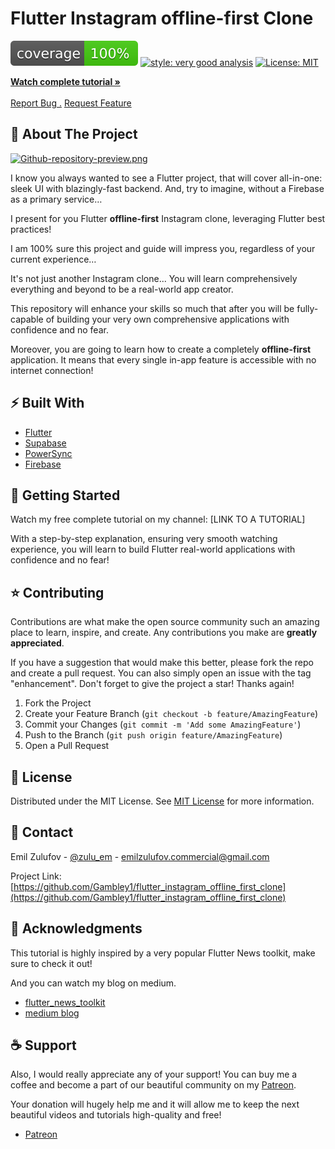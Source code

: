 # Flutter Instagram offline-first Clone

![coverage][coverage_badge]
[![style: very good analysis][very_good_analysis_badge]][very_good_analysis_link]
[![License: MIT][license_badge]][license_link]
 
<div>
<a href="[LINK TO TUTORIAL HERE]"><strong>Watch complete tutorial »</strong></a>
<br/>
<br/>  
<a href="https://github.com/Gambley1/flutter_instagram_offline_first_clone/issues/new?assignees=&labels=bug&projects=&template=bug_report.md&title=fix%3A+">Report Bug .</a>
<a href="https://github.com/Gambley1/flutter_instagram_offline_first_clone/issues/new?assignees=&labels=enhancement%2C+feature&projects=&template=feature_request.md&title=feat%3A+">Request Feature</a>
</p>
</div>

 ## 💫 About The Project

[![Github-repository-preview.png](https://i.postimg.cc/52v6WG4V/Github-repository-preview.png)](https://postimg.cc/FYr9jTkW)

I know you always wanted to see a Flutter project, that will cover all-in-one: sleek UI with blazingly-fast backend. And, try to imagine, without a Firebase as a primary service…

I present for you Flutter **offline-first** Instagram clone, leveraging Flutter best practices!

I am 100% sure this project and guide will impress you, regardless of your current experience…

It's not just another Instagram clone... You will learn comprehensively everything and beyond to be a real-world app creator.

This repository will enhance your skills so much that after you will be fully-capable of building your very own comprehensive applications with confidence and no fear.

Moreover, you are going to learn how to create a completely **offline-first** application. It means that every single in-app feature is accessible with no internet connection!

 ## ⚡️ Built With

- [Flutter](https://flutter.dev/)
- [Supabase](https://supabase.com/)
- [PowerSync](https://www.powersync.com/)
- [Firebase](https://firebase.google.com/)

 ## 🚀 Getting Started

Watch my free complete tutorial on my channel: [LINK TO A TUTORIAL]

With a step-by-step explanation, ensuring very smooth watching experience, you will learn to build Flutter real-world applications with confidence and no fear!
 ## ⭐️ Contributing

Contributions are what make the open source community such an amazing place to learn, inspire, and create. Any contributions you make are **greatly appreciated**.

If you have a suggestion that would make this better, please fork the repo and create a pull request. You can also simply open an issue with the tag "enhancement".
Don't forget to give the project a star! Thanks again!

1. Fork the Project
2. Create your Feature Branch (`git checkout -b feature/AmazingFeature`)
3. Commit your Changes (`git commit -m 'Add some AmazingFeature'`)
4. Push to the Branch (`git push origin feature/AmazingFeature`)
5. Open a Pull Request
 ## 📝 License

Distributed under the MIT License. See [MIT License](https://opensource.org/licenses/MIT) for more information.
 ## 💭 Contact

Emil Zulufov - [@zulu_em](https://twitter.com/zulu_em) - emilzulufov.commercial@gmail.com

Project Link: [https://github.com/Gambley1/flutter_instagram_offline_first_clone](https://github.com/Gambley1/flutter_instagram_offline_first_clone)
 ## 🎯 Acknowledgments

This tutorial is highly inspired by a very popular Flutter News toolkit, make sure to check it out!

And you can watch my blog on medium.

- [flutter_news_toolkit](https://flutter.dev/news)
- [medium blog](https://github.com/othneildrew/Best-README-Template)

 ## ☕️ Support

Also, I would really appreciate any of your support! You can buy me a coffee and become a part of our beautiful community on my [Patreon](https://www.patreon.com/emilzulufov/membership).

Your donation will hugely help me and it will allow me to keep the next beautiful videos and tutorials high-quality and free!

- [Patreon](https://www.patreon.com/emilzulufov/membership)


[coverage_badge]: coverage_badge.svg
[license_badge]: https://img.shields.io/badge/license-MIT-blue.svg
[license_link]: https://opensource.org/licenses/MIT
[very_good_analysis_badge]: https://img.shields.io/badge/style-very_good_analysis-B22C89.svg
[very_good_analysis_link]: https://pub.dev/packages/very_good_analysis
[tutorial_link]: https://youtube.com/
